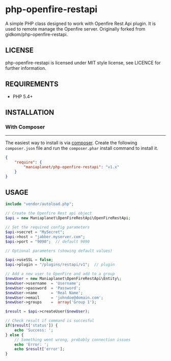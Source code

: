 php-openfire-restapi
=====================

A simple PHP class designed to work with Openfire Rest Api plugin. It is used to remote manage the Openfire server.
Originally forked from gidkom/php-openfire-restapi.

## LICENSE
php-openfire-restapi is licensed under MIT style license, see LICENCE for further information.

## REQUIREMENTS
- PHP 5.4+

## INSTALLATION

### With Composer
-------------
The easiest way to install is via [composer](http://getcomposer.org/). Create the following `composer.json` file and run the `composer.phar` install command to install it.

```json
{
    "require": {
        "maniaplanet/php-openfire-restapi": "v1.x"
    }
}
```

## USAGE
```php
include "vendor/autoload.php";

// Create the Openfire Rest api object
$api = new Maniaplanet\OpenFireRestApi\OpenFireRestApi;

// Set the required config parameters
$api->secret = "MySecret";
$api->host = "jabber.myserver.com";
$api->port = "9090";  // default 9090

// Optional parameters (showing default values)

$api->useSSL = false;
$api->plugin = "/plugins/restapi/v1";  // plugin 

// Add a new user to OpenFire and add to a group
$newUser = new Maniaplanet\OpenFireRestApi\Entity\;
$newUser->username  = 'Username';
$newUser->password  = 'Password';
$newUser->name      = 'Real Name';
$newUser->email     = 'johndoe@domain.com';
$newUser->groups    =  array('Group 1');

$result = $api->createUser($newUser);

// Check result if command is succesful
if($result['status']) {
    echo 'Success: ';
} else {
    // Something went wrong, probably connection issues
    echo 'Error: ';
    echo $result['error'];
}
```
